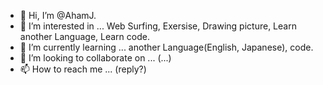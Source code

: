 - 👋 Hi, I’m @AhamJ.
-  👀 I’m interested in ... Web Surfing, Exersise, Drawing picture, Learn another Language, Learn code.
- 🌱 I’m currently learning ... another Language(English, Japanese), code.
- 💞️ I’m looking to collaborate on ... (...)
- 📫 How to reach me ... (reply?)

<!---
AhamJ/AhamJ is a ✨ special ✨ repository because its `README.md` (this file) appears on your GitHub profile.
You can click the Preview link to take a look at your changes.
--->

